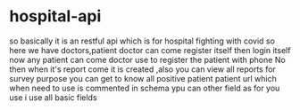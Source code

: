 # hospital-api
 so basically it is an restful api which is for hospital fighting with covid
so here we have doctors,patient doctor can come register itself then login itself now any patient can come
doctor use to register the patient with phone No then when it's report come it is created ,also you can view all reports 
for survey purpose you can get to know all positive patient patient
url which when need to use is commented in schema ypu can other field as for you use
i use all basic fields
